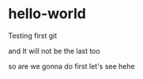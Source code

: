 # hello-world
Testing first git

and It will not be the last too

so are we gonna do first 
let's see hehe

